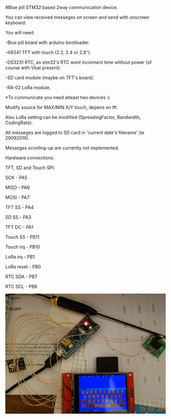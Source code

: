 #Blue pill STM32 based 2way communication device.

You can view received messeges on screen and send with onscreen keyboard.

You will need:

-Blue pill board with arduino bootloader.

-ili9341 TFT with touch (2.2, 2.4 or 2.8").

-DS3231 RTC, as stm32's RTC wont _increment_ time without power (of course with Vbat present).

-SD card module (maybe on TFT's board).

-RA-02 LoRa module.

*To communicate you need atleast two devices :)


Modify source for MAX/MIN X/Y touch, depens on tft.

Also LoRa setting can be modified (SpreadingFactor, Bandwidth, CodingRate).

All messeges are logged to SD card in 'current date's filename' (ie 29092019).


Messeges scrolling-up are currently not implemented. 


Hardware connections:

TFT, SD and Touch SPI:

SCK        - PA5

MISO       - PA6

MOSI       - PA7

TFT SS     - PA4

SD SS      - PA3

TFT DC     - PA1

Touch SS   - PB11

Touch irq  - PB10

LoRa irq   - PB1

LoRa reset - PB0

RTC SDA    - PB7

RTC SCL    - PB6


![alt text](https://github.com/Airrr17/LoRa_messenger/blob/master/LoRa1.jpg)
